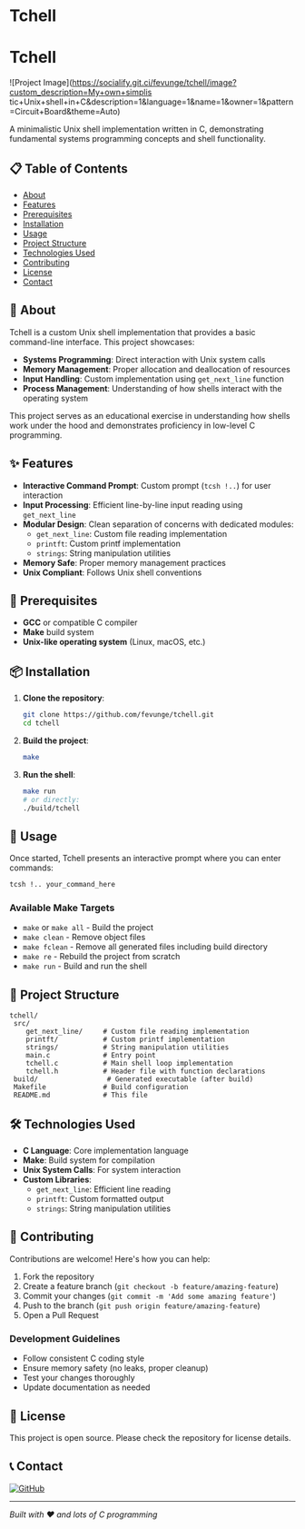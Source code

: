 # Tchell

# Tchell

![Project Image](<https://socialify.git.ci/fevunge/tchell/image?custom_description=My+own+simplis>
tic+Unix+shell+in+C&description=1&language=1&name=1&owner=1&pattern=Circuit+Board&theme=Auto)

A minimalistic Unix shell implementation written in C, demonstrating fundamental systems
programming concepts and shell functionality.

## 📋 Table of Contents

- [About](#about)
- [Features](#features)
- [Prerequisites](#prerequisites)
- [Installation](#installation)
- [Usage](#usage)
- [Project Structure](#project-structure)
- [Technologies Used](#technologies-used)
- [Contributing](#contributing)
- [License](#license)
- [Contact](#contact)

## 🚀 About

Tchell is a custom Unix shell implementation that provides a basic command-line interface. This
project showcases:

- **Systems Programming**: Direct interaction with Unix system calls
- **Memory Management**: Proper allocation and deallocation of resources
- **Input Handling**: Custom implementation using `get_next_line` function
- **Process Management**: Understanding of how shells interact with the operating system

This project serves as an educational exercise in understanding how shells work under the hood
and demonstrates proficiency in low-level C programming.

## ✨ Features

- **Interactive Command Prompt**: Custom prompt (`tcsh !..`) for user interaction
- **Input Processing**: Efficient line-by-line input reading using `get_next_line`
- **Modular Design**: Clean separation of concerns with dedicated modules:
  - `get_next_line`: Custom file reading implementation
  - `printft`: Custom printf implementation
  - `strings`: String manipulation utilities
- **Memory Safe**: Proper memory management practices
- **Unix Compliant**: Follows Unix shell conventions

## 🔧 Prerequisites

- **GCC** or compatible C compiler
- **Make** build system
- **Unix-like operating system** (Linux, macOS, etc.)

## 📦 Installation

1. **Clone the repository**:

    ```bash
    git clone https://github.com/fevunge/tchell.git
    cd tchell
    ```

2. **Build the project**:

    ```bash
    make
    ```

3. **Run the shell**:

    ```bash
    make run
    # or directly:
    ./build/tchell
    ```

## 🎯 Usage

Once started, Tchell presents an interactive prompt where you can enter commands:

```bash
tcsh !.. your_command_here
```

### Available Make Targets

- `make` or `make all` - Build the project
- `make clean` - Remove object files
- `make fclean` - Remove all generated files including build directory
- `make re` - Rebuild the project from scratch
- `make run` - Build and run the shell

## 📁 Project Structure

```
tchell/
 src/
    get_next_line/     # Custom file reading implementation
    printft/           # Custom printf implementation
    strings/           # String manipulation utilities
    main.c             # Entry point
    tchell.c           # Main shell loop implementation
    tchell.h           # Header file with function declarations
 build/                 # Generated executable (after build)
 Makefile              # Build configuration
 README.md             # This file
```

## 🛠 Technologies Used

- **C Language**: Core implementation language
- **Make**: Build system for compilation
- **Unix System Calls**: For system interaction
- **Custom Libraries**:
  - `get_next_line`: Efficient line reading
  - `printft`: Custom formatted output
  - `strings`: String manipulation utilities

## 🤝 Contributing

Contributions are welcome! Here's how you can help:

1. Fork the repository
2. Create a feature branch (`git checkout -b feature/amazing-feature`)
3. Commit your changes (`git commit -m 'Add some amazing feature'`)
4. Push to the branch (`git push origin feature/amazing-feature`)
5. Open a Pull Request

### Development Guidelines

- Follow consistent C coding style
- Ensure memory safety (no leaks, proper cleanup)
- Test your changes thoroughly
- Update documentation as needed

## 📝 License

This project is open source. Please check the repository for license details.

## 📞 Contact

[![GitHub](https://img.shields.io/badge/GitHub-fevunge-181717?style=for-the-badge&logo=github)](https://github.com/fevunge)

---

_Built with ❤️ and lots of C programming_
